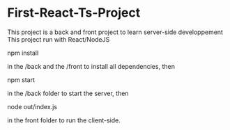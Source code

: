# First-React-Ts-Project

This project is a back and front project to learn server-side developpement 
This project run with React/NodeJS

npm install 

in the /back and the /front to install all dependencies, then 

npm start 

in the /back folder to start the server, then

node out/index.js

in the front folder to run the client-side.
